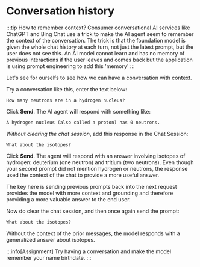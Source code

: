 # Conversation history


:::tip How to remember context?
Consumer conversational AI services like ChatGPT and Bing Chat use a trick to make the AI agent seem to remember the context of the conversation. The trick is that the foundation model is given the whole chat history at each turn, not just the latest prompt, but the user does not see this. An AI model cannot learn and has no memory of previous interactions if the user leaves and comes back but the application is using prompt engineering to add this 'memory'
:::

Let's see for ourselfs to see how we can have a conversation with context.

Try a conversation like this, enter the text below:

```text title="Enter in the user prompt:"
How many neutrons are in a hydrogen nucleus?
```

Click **Send**. The AI agent will respond with something like:

```text title="Enter in the user prompt:"
A hydrogen nucleus (also called a proton) has 0 neutrons.
```

*Without clearing the chat session*, add this response in the Chat Session:

```text title="Enter in the user prompt:"
What about the isotopes?
```

Click **Send**. The agent will respond with an answer involving isotopes of hydrogen: deuterium (one neutron) and tritium (two neutrons). Even though your second prompt did not mention hydrogen or neutrons, the response used the context of the chat to provide a more useful answer.

The key here is sending previous prompts back into the next request provides the model with more context and grounding and therefore providing a more valuable answer to the end user.

Now do clear the chat session, and then once again send the prompt:

```text title="Enter in the user prompt:"
What about the isotopes?
```

Without the context of the prior messages, the model responds with a generalized answer about isotopes. 

:::info[Assignment]
Try having a conversation and make the model remember your name birthdate.
:::